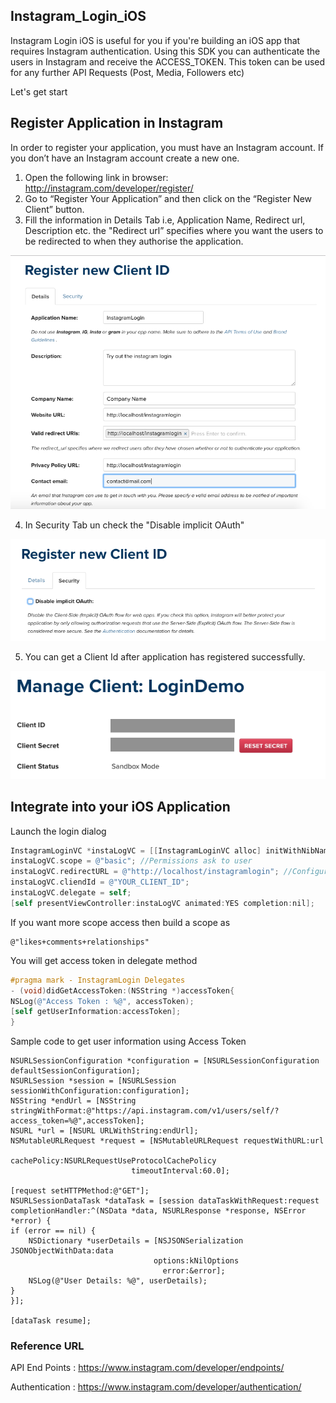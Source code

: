 ## Instagram_Login_iOS
Instagram Login iOS is useful for you if you're building an iOS app that requires Instagram authentication. Using this SDK you can authenticate the users in Instagram and receive the ACCESS_TOKEN. This token can be used for any further API Requests (Post, Media, Followers etc)
    
Let's get start

## Register Application in Instagram

In order to register your application, you must have an Instagram account. If you don’t have an Instagram account create a new one.

   1. Open the following link in browser:  http://instagram.com/developer/register/
   2. Go to “Register Your Application” and then click on the “Register New Client” button.
   3. Fill the information in Details Tab i.e, Application Name, Redirect url, Description etc. the "Redirect url” specifies where you want the users to be redirected to when they authorise the application.
  
![Details](https://github.com/jegathesan/Instagram_Login_iOS/blob/master/help_details.png)

   4. In Security Tab un check the "Disable implicit OAuth"
  
![Security](https://github.com/jegathesan/Instagram_Login_iOS/blob/master/helf_security.png)

   5. You can get a Client Id after application has registered successfully.
  
![Client Id](https://github.com/jegathesan/Instagram_Login_iOS/blob/master/help_clientid.png)


## Integrate into your iOS Application

Launch the login dialog
    
```objectiveC
InstagramLoginVC *instaLogVC = [[InstagramLoginVC alloc] initWithNibName:@"InstagramLoginVC" bundle:nil];
instaLogVC.scope = @"basic"; //Permissions ask to user 
instaLogVC.redirectURL = @"http://localhost/instagramlogin"; //Configured in Instagram
instaLogVC.cliendId = @"YOUR_CLIENT_ID";
instaLogVC.delegate = self;
[self presentViewController:instaLogVC animated:YES completion:nil];
```

If you want more scope access then build a scope as

    @"likes+comments+relationships"

You will get access token in delegate method
  
```objectiveC
#pragma mark - InstagramLogin Delegates
- (void)didGetAccessToken:(NSString *)accessToken{
NSLog(@"Access Token : %@", accessToken);
[self getUserInformation:accessToken];
}
```

Sample code to get user information using Access Token

```objectivC
NSURLSessionConfiguration *configuration = [NSURLSessionConfiguration defaultSessionConfiguration];
NSURLSession *session = [NSURLSession sessionWithConfiguration:configuration];
NSString *endUrl = [NSString stringWithFormat:@"https://api.instagram.com/v1/users/self/?access_token=%@",accessToken];
NSURL *url = [NSURL URLWithString:endUrl];
NSMutableURLRequest *request = [NSMutableURLRequest requestWithURL:url
						   cachePolicy:NSURLRequestUseProtocolCachePolicy
					       timeoutInterval:60.0];

[request setHTTPMethod:@"GET"];
NSURLSessionDataTask *dataTask = [session dataTaskWithRequest:request completionHandler:^(NSData *data, NSURLResponse *response, NSError *error) {
if (error == nil) {
    NSDictionary *userDetails = [NSJSONSerialization JSONObjectWithData:data
								options:kNilOptions
								  error:&error];
    NSLog(@"User Details: %@", userDetails);
}
}];

[dataTask resume];
```

### Reference URL

API End Points : https://www.instagram.com/developer/endpoints/

Authentication : https://www.instagram.com/developer/authentication/
